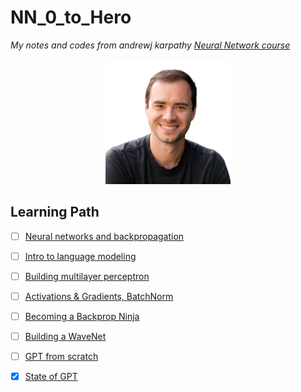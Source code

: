 # NN_0_to_Hero
_My notes and codes from andrewj karpathy <a href='https://youtube.com/playlist?list=PLAqhIrjkxbuWI23v9cThsA9GvCAUhRvKZ&si=_ekNHa6D61xlBL84'>Neural Network course</a>_

<p align="center"> 
<img src="imgs/andrewj_karpathy.png", width=200px>
</p>

## Learning Path
- [ ] [Neural networks and backpropagation](https://youtu.be/VMj-3S1tku0?si=W_Eb6SCxW3hDF6EJ)
- [ ] [Intro to language modeling](https://youtu.be/PaCmpygFfXo?si=9LPlPOjRV2QsVwP4)
- [ ] [Building multilayer perceptron](https://youtu.be/TCH_1BHY58I?si=_-xDWyzwj8f733st)
- [ ] [Activations & Gradients, BatchNorm](https://youtu.be/P6sfmUTpUmc?si=Zj4QP8UWBmHDcgHY)
- [ ] [Becoming a Backprop Ninja](https://youtu.be/q8SA3rM6ckI?si=xoQm8aL1fL6FXOy3)
- [ ] [Building a WaveNet](https://youtu.be/t3YJ5hKiMQ0?si=GMIxbbxo9y7VwQZ9)
- [ ] [GPT from scratch](https://youtu.be/kCc8FmEb1nY?si=6KDLAgFBUma41jIV)
- [X] [State of GPT](https://youtu.be/bZQun8Y4L2A?si=2KSSmkRmqSmBrHoN)

